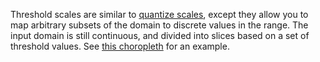 Threshold scales are similar to [quantize scales](https://pub.dev/documentation/d4_scale/latest/topics/Quantize%20scales-topic.html), except they allow you to map arbitrary subsets of the domain to discrete values in the range. The input domain is still continuous, and divided into slices based on a set of threshold values. See [this choropleth](https://observablehq.com/@d3/threshold-choropleth) for an example.